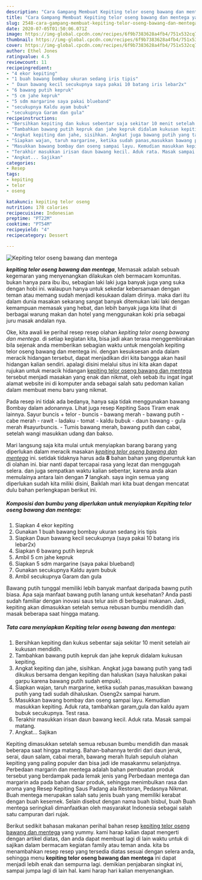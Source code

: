 ```yaml
---
description: "Cara Gampang Membuat Kepiting telor oseng bawang dan mentega yang Sempurna"
title: "Cara Gampang Membuat Kepiting telor oseng bawang dan mentega yang Sempurna"
slug: 2548-cara-gampang-membuat-kepiting-telor-oseng-bawang-dan-mentega-yang-sempurna
date: 2020-07-05T01:50:06.071Z
image: https://img-global.cpcdn.com/recipes/6f9b7383628a4fb4/751x532cq70/kepiting-telor-oseng-bawang-dan-mentega-foto-resep-utama.jpg
thumbnail: https://img-global.cpcdn.com/recipes/6f9b7383628a4fb4/751x532cq70/kepiting-telor-oseng-bawang-dan-mentega-foto-resep-utama.jpg
cover: https://img-global.cpcdn.com/recipes/6f9b7383628a4fb4/751x532cq70/kepiting-telor-oseng-bawang-dan-mentega-foto-resep-utama.jpg
author: Ethel Jones
ratingvalue: 4.5
reviewcount: 11
recipeingredient:
- "4 ekor kepiting"
- "1 buah bawang bombay ukuran sedang iris tipis"
- " Daun bawang kecil secukupnya saya pakai 10 batang iris lebar2x"
- "6 bawang putih kepruk"
- "5 cm jahe kepruk"
- "5 sdm margarine saya pakai blueband"
- "secukupnya Kaldu ayam bubuk"
- "secukupnya Garam dan gula"
recipeinstructions:
- "Bersihkan kepiting dan kukus sebentar saja sekitar 10 menit setelah air kukusan mendidih."
- "Tambahkan bawang putih kepruk dan jahe kepruk didalam kukusan kepiting."
- "Angkat kepiting dan jahe, sisihkan. Angkat juga bawang putih yang tadi dikukus bersama dengan kepiting dan haluskan (saya haluskan pakai garpu karena bawang putih sudah empuk)."
- "Siapkan wajan, taruh margarine, ketika sudah panas,masukkan bawang putih yang tadi sudah dihaluskan. Oseng2x sampai harum."
- "Masukkan bawang bombay dan oseng sampai layu. Kemudian masukkan kepiting. Aduk rata, tambahkan garam,gula dan kaldu ayam bubuk secukupnya. Test rasa."
- "Terakhir masukkan irisan daun bawang kecil. Aduk rata. Masak sampai matang."
- "Angkat... Sajikan"
categories:
- Resep
tags:
- kepiting
- telor
- oseng

katakunci: kepiting telor oseng 
nutrition: 178 calories
recipecuisine: Indonesian
preptime: "PT22M"
cooktime: "PT54M"
recipeyield: "4"
recipecategory: Dessert

---
```



![Kepiting telor oseng bawang dan mentega](https://img-global.cpcdn.com/recipes/6f9b7383628a4fb4/751x532cq70/kepiting-telor-oseng-bawang-dan-mentega-foto-resep-utama.jpg)

<b><i>kepiting telor oseng bawang dan mentega</i></b>, Memasak adalah sebuah kegemaran yang menyenangkan dilakukan oleh bermacam komunitas. bukan hanya para ibu ibu, sebagian laki laki juga banyak juga yang suka dengan hobi ini. walaupun hanya untuk sekedar kebersamaan dengan teman atau memang sudah menjadi kesukaan dalam dirinya. maka dari itu dalam dunia masakan sekarang sangat banyak ditemukan laki laki dengan kemampuan memasak yang hebat, dan lebih banyak juga kita lihat di berbagai warung makan dan hotel yang menggunakan koki pria sebagai juru masak andalan nya.

Oke, kita awali ke perihal resep resep olahan <i>kepiting telor oseng bawang dan mentega</i>. di setiap kegiatan kita, bisa jadi akan terasa menggembirakan bila sejenak anda memberikan sebagian waktu untuk mengolah kepiting telor oseng bawang dan mentega ini. dengan kesuksesan anda dalam meracik hidangan tersebut, dapat menjadikan diri kita bangga akan hasil hidangan kalian sendiri. apalagi disini melalui situs ini kita akan dapat rujukan untuk meracik hidangan <u>kepiting telor oseng bawang dan mentega</u> tersebut menjadi masakan yang enak dan nikmat, oleh sebab itu ingat ingat alamat website ini di komputer anda sebagai salah satu pedoman kalian dalam membuat menu baru yang nikmat.

Pada resep ini tidak ada bedanya, hanya saja tidak menggunakan bawang Bombay dalam adonannya. Lihat juga resep Kepiting Saos Tiram enak lainnya. Sayur buncis + telor - buncis - bawang merah - bawang putih - cabe merah - rawit - ladaku - tomat - kaldu bubuk - daun bawang - gula merah #sayurbuncis. - Tumis bawang merah, bawang putih dan cabai, setelah wangi masukkan udang dan bakso.


Mari langsung saja kita mulai untuk menyiapkan barang barang yang diperlukan dalam meracik masakan <u><i>kepiting telor oseng bawang dan mentega</i></u> ini. setidak tidaknya harus ada <b>8</b> bahan bahan yang diperuntuk kan di olahan ini. biar nanti dapat tercapai rasa yang lezat dan menggugah selera. dan juga sempatkan waktu kalian sebentar, karena anda akan memulainya antara lain dengan <b>7</b> langkah. saya ingin semua yang diperlukan sudah kita miliki disini, Baiklah mari kita buat dengan mencatat dulu bahan perlengkapan berikut ini.

<!--inarticleads1-->

##### Komposisi dan bumbu yang diperlukan untuk menyiapkan Kepiting telor oseng bawang dan mentega:

1. Siapkan 4 ekor kepiting
1. Gunakan 1 buah bawang bombay ukuran sedang iris tipis
1. Siapkan  Daun bawang kecil secukupnya (saya pakai 10 batang iris lebar2x)
1. Siapkan 6 bawang putih kepruk
1. Ambil 5 cm jahe kepruk
1. Siapkan 5 sdm margarine (saya pakai blueband)
1. Gunakan secukupnya Kaldu ayam bubuk
1. Ambil secukupnya Garam dan gula


Bawang putih tunggal memiliki lebih banyak manfaat daripada bawng putih biasa. Apa saja manfaat bawang putih lanang untuk kesehatan? Anda pasti sudah familiar dengan inovasi saus telur asin di berbagai makanan. Jadi, kepiting akan dimasukkan setelah semua rebusan bumbu mendidih dan masak beberapa saat hingga matang. 

<!--inarticleads2-->

##### Tata cara menyiapkan Kepiting telor oseng bawang dan mentega:

1. Bersihkan kepiting dan kukus sebentar saja sekitar 10 menit setelah air kukusan mendidih.
1. Tambahkan bawang putih kepruk dan jahe kepruk didalam kukusan kepiting.
1. Angkat kepiting dan jahe, sisihkan. Angkat juga bawang putih yang tadi dikukus bersama dengan kepiting dan haluskan (saya haluskan pakai garpu karena bawang putih sudah empuk).
1. Siapkan wajan, taruh margarine, ketika sudah panas,masukkan bawang putih yang tadi sudah dihaluskan. Oseng2x sampai harum.
1. Masukkan bawang bombay dan oseng sampai layu. Kemudian masukkan kepiting. Aduk rata, tambahkan garam,gula dan kaldu ayam bubuk secukupnya. Test rasa.
1. Terakhir masukkan irisan daun bawang kecil. Aduk rata. Masak sampai matang.
1. Angkat... Sajikan


Kepiting dimasukkan setelah semua rebusan bumbu mendidih dan masak beberapa saat hingga matang. Bahan-bahannya terdiri dari daun jeruk, serai, daun salam, cabai merah, bawang merah Itulah sepuluh olahan kepiting yang paling populer dan bisa jadi ide masakanmu selanjutnya. Perbedaan margarin dan mentega adalah bahan pembuatan produk tersebut yang berdampak pada lemak jenis yang Perbedaan mentega dan margarin ada pada bahan dasar produk, sehingga menimbulkan rasa dan aroma yang Resep Kepiting Saus Padang ala Restoran, Pedasnya Nikmat. Buah mentega merupakan salah satu jenis buah yang memiliki kerabat dengan buah kesemek. Selain disebut dengan nama buah bisbul, buah Buah mentega seringkali dimanfaatkan oleh masyarakat Indonesia sebagai salah satu campuran dari rujak. 

Berikut sedikit bahasan makanan perihal bahan resep <u>kepiting telor oseng bawang dan mentega</u> yang yummy. kami harap kalian dapat mengerti dengan artikel diatas, dan anda dapat membuat lagi di lain waktu untuk di sajikan dalam bermacam kegiatan family atau teman anda. kita bs menambahkan resep resep yang tersedia diatas sesuai dengan selera anda, sehingga menu <b>kepiting telor oseng bawang dan mentega</b> ini dapat menjadi lebih enak dan sempurna lagi. demikian penjabaran singkat ini, sampai jumpa lagi di lain hal. kami harap hari kalian menyenangkan.

